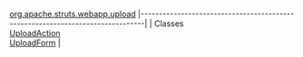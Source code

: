 [org.apache.struts.webapp.upload](../../../../../org/apache/struts/webapp/upload/package-summary.html.md)
|-------------------------------------------------------------------------------|
| Classes                                                                       
  [UploadAction](UploadAction.html.md "class in org.apache.struts.webapp.upload")  
  [UploadForm](UploadForm.html.md "class in org.apache.struts.webapp.upload")      |


